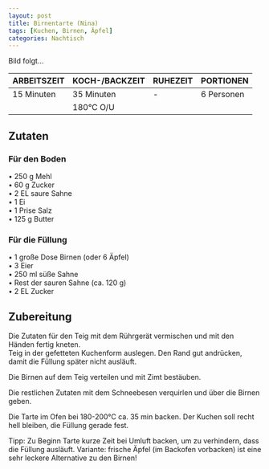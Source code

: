 ```yaml
---
layout: post
title: Birnentarte (Nina)
tags: [Kuchen, Birnen, Äpfel]
categories: Nachtisch
---
```



Bild folgt...

| ARBEITSZEIT | KOCH-/BACKZEIT | RUHEZEIT | PORTIONEN |
|--------------|--------------|--------------|--------------|
| 15 Minuten | 35 Minuten | - | 6 Personen |
|| 180°C O/U |||

## Zutaten
### Für den Boden
• 250 g Mehl    
• 60 g Zucker        
• 2 EL saure Sahne  
• 1 Ei  
• 1 Prise Salz  
• 125 g Butter     

### Für die Füllung
• 1 große Dose Birnen (oder 6 Äpfel)   
• 3 Eier    
• 250 ml süße Sahne  
• Rest der sauren Sahne (ca. 120 g)  
• 2 EL Zucker    

  
## Zubereitung
Die Zutaten für den Teig mit dem Rührgerät vermischen und mit den Händen fertig kneten.  
Teig in der gefetteten Kuchenform auslegen. Den Rand gut andrücken, damit die Füllung später nicht ausläuft. 

Die Birnen auf dem Teig verteilen und mit Zimt bestäuben. 

Die restlichen Zutaten mit dem Schneebesen verquirlen und über die Birnen geben.

Die Tarte im Ofen bei 180-200°C ca. 35 min backen. Der Kuchen soll recht hell bleiben, die Füllung gerade fest. 

Tipp:	Zu Beginn Tarte kurze Zeit bei Umluft backen, um zu verhindern, dass die Füllung ausläuft. 
Variante:	frische Äpfel (im Backofen vorbacken) ist eine sehr leckere Alternative zu den Birnen!



